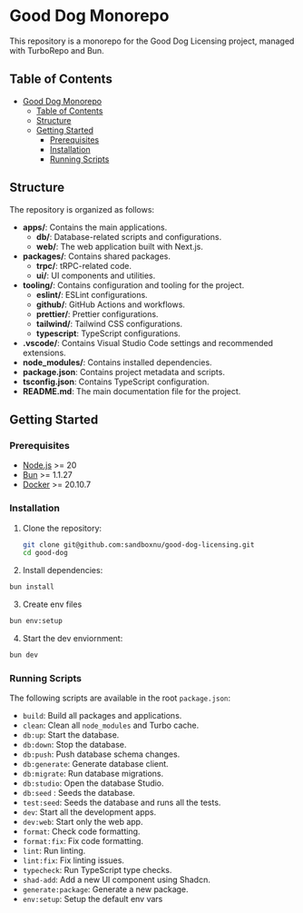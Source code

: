 # Good Dog Monorepo

This repository is a monorepo for the Good Dog Licensing project, managed with TurboRepo and Bun.

## Table of Contents

- [Good Dog Monorepo](#good-dog-monorepo)
  - [Table of Contents](#table-of-contents)
  - [Structure](#structure)
  - [Getting Started](#getting-started)
    - [Prerequisites](#prerequisites)
    - [Installation](#installation)
    - [Running Scripts](#running-scripts)

## Structure

The repository is organized as follows:

- **apps/**: Contains the main applications.
  - **db/**: Database-related scripts and configurations.
  - **web/**: The web application built with Next.js.
- **packages/**: Contains shared packages.
  - **trpc/**: tRPC-related code.
  - **ui/**: UI components and utilities.
- **tooling/**: Contains configuration and tooling for the project.
  - **eslint/**: ESLint configurations.
  - **github/**: GitHub Actions and workflows.
  - **prettier/**: Prettier configurations.
  - **tailwind/**: Tailwind CSS configurations.
  - **typescript**: TypeScript configurations.
- **.vscode/**: Contains Visual Studio Code settings and recommended extensions.
- **node_modules/**: Contains installed dependencies.
- **package.json**: Contains project metadata and scripts.
- **tsconfig.json**: Contains TypeScript configuration.
- **README.md**: The main documentation file for the project.

## Getting Started

### Prerequisites

- [Node.js](https://nodejs.org/) >= 20
- [Bun](https://bun.sh/) >= 1.1.27
- [Docker](https://www.docker.com/) >= 20.10.7

### Installation

1. Clone the repository:

   ```sh
   git clone git@github.com:sandboxnu/good-dog-licensing.git
   cd good-dog
   ```

2. Install dependencies:

```sh
bun install
```

3. Create env files

```sh
bun env:setup
```

4. Start the dev enviornment:

```sh
bun dev
```

### Running Scripts

The following scripts are available in the root `package.json`:

- `build`: Build all packages and applications.
- `clean`: Clean all `node_modules` and Turbo cache.
- `db:up`: Start the database.
- `db:down`: Stop the database.
- `db:push`: Push database schema changes.
- `db:generate`: Generate database client.
- `db:migrate`: Run database migrations.
- `db:studio`: Open the database Studio.
- `db:seed` : Seeds the database.
- `test:seed`: Seeds the database and runs all the tests.
- `dev`: Start all the development apps.
- `dev:web`: Start only the web app.
- `format`: Check code formatting.
- `format:fix`: Fix code formatting.
- `lint`: Run linting.
- `lint:fix`: Fix linting issues.
- `typecheck`: Run TypeScript type checks.
- `shad-add`: Add a new UI component using Shadcn.
- `generate:package`: Generate a new package.
- `env:setup`: Setup the default env vars
